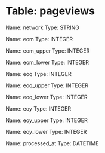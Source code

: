 Table: pageviews
================

Name: network
Type: STRING

Name: eom
Type: INTEGER

Name: eom_upper
Type: INTEGER

Name: eom_lower
Type: INTEGER

Name: eoq
Type: INTEGER

Name: eoq_upper
Type: INTEGER

Name: eoq_lower
Type: INTEGER

Name: eoy
Type: INTEGER

Name: eoy_upper
Type: INTEGER

Name: eoy_lower
Type: INTEGER

Name: processed_at
Type: DATETIME


